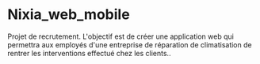 # Nixia_web_mobile
Projet de recrutement. L'objectif est de créer une application web qui permettra aux employés d'une entreprise de réparation de climatisation de rentrer les interventions effectué chez les clients.. 
